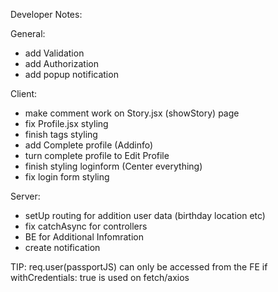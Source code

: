 Developer Notes:

General: 
- add Validation
- add Authorization
- add popup notification

Client:
- make comment work on Story.jsx (showStory) page
- fix Profile.jsx styling
- finish tags styling
- add Complete profile (Addinfo)
- turn complete profile to Edit Profile
- finish styling loginform (Center everything)
- fix login form styling

Server:
- setUp routing for addition user data (birthday location etc)
- fix catchAsync for controllers
- BE for Additional Infomration
- create notification

TIP:
req.user(passportJS) can only be accessed from the FE if withCredentials: true is used on fetch/axios
